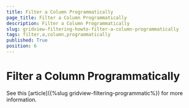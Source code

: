 ```yaml
---
title: Filter a Column Programmatically
page_title: Filter a Column Programmatically
description: Filter a Column Programmatically
slug: gridview-filtering-howto-filter-a-column-programmatically
tags: filter,a,column,programmatically
published: True
position: 6
---
```


# Filter a Column Programmatically

See this [article]({%slug gridview-filtering-programmatic%}) for more information.
